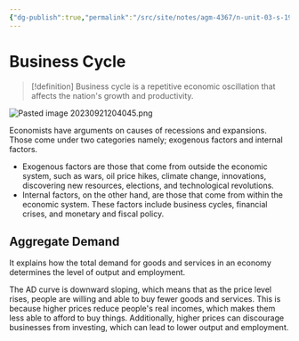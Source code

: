 ```yaml
---
{"dg-publish":true,"permalink":"/src/site/notes/agm-4367/n-unit-03-s-19/"}
---
```



# Business Cycle

> [!definition]
> Business cycle is a repetitive economic oscillation that affects the nation's growth and productivity.

![Pasted image 20230921204045.png](/img/user/assets/attachments/Pasted%20image%2020230921204045.png)

Economists have arguments on causes of recessions and expansions. Those come under two categories namely; exogenous factors and internal factors.

- Exogenous factors are those that come from outside the economic system, such as wars, oil price hikes, climate change, innovations, discovering new resources, elections, and technological revolutions.
- Internal factors, on the other hand, are those that come from within the economic system. These factors include business cycles, financial crises, and monetary and fiscal policy.

## Aggregate Demand
It explains how the total demand for goods and services in an economy determines the level of output and employment.

The AD curve is downward sloping, which means that as the price level rises, people are willing and able to buy fewer goods and services. This is because higher prices reduce people's real incomes, which makes them less able to afford to buy things. Additionally, higher prices can discourage businesses from investing, which can lead to lower output and employment.

